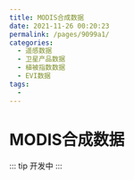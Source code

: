 ```yaml
---
title: MODIS合成数据
date: 2021-11-26 00:20:23
permalink: /pages/9099a1/
categories:
  - 遥感数据
  - 卫星产品数据
  - 植被指数数据
  - EVI数据
tags:
  - 
---
```

# MODIS合成数据

::: tip
开发中
:::


